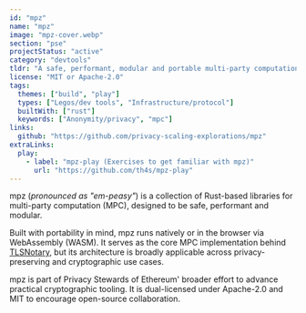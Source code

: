 ```yaml
---
id: "mpz"
name: "mpz"
image: "mpz-cover.webp"
section: "pse"
projectStatus: "active"
category: "devtools"
tldr: "A safe, performant, modular and portable multi-party computation (MPC) library."
license: "MIT or Apache-2.0"
tags:
  themes: ["build", "play"]
  types: ["Legos/dev tools", "Infrastructure/protocol"]
  builtWith: ["rust"]
  keywords: ["Anonymity/privacy", "mpc"]
links:
  github: "https://github.com/privacy-scaling-explorations/mpz"
extraLinks:
  play:
    - label: "mpz-play (Exercises to get familiar with mpz)"
      url: "https://github.com/th4s/mpz-play"
---
```


mpz (_pronounced as "em-peasy"_) is a collection of Rust-based libraries for multi-party computation (MPC), designed to be safe, performant and modular.

Built with portability in mind, mpz runs natively or in the browser via WebAssembly (WASM). It serves as the core MPC implementation behind [TLSNotary](tlsn), but its architecture is broadly applicable across privacy-preserving and cryptographic use cases.

mpz is part of Privacy Stewards of Ethereum' broader effort to advance practical cryptographic tooling. It is dual-licensed under Apache-2.0 and MIT to encourage open-source collaboration.
